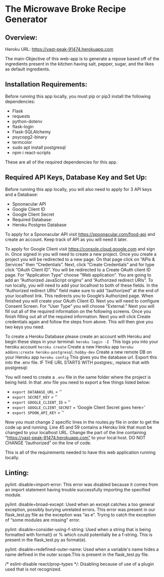 # The Microwave Broke Recipe Generator

## Overview:
Heroku URL: https://vast-peak-91474.herokuapp.com

The main-Objective of this web-app is to generate a repose based off of the ingredients present in the kitchen having salt, pepper, sugar, and the likes as default ingredients. 

## Installation Requirements:
Before running this app locally, you must pip or pip3 install the following dependencies:

* Flask
* requests
* python-dotenv
* flask-login
* Flask-SQLAlchemy
* psycopg2-binary
* termcolor
* sudo apt install postgresql
* npm i react-scripts

These are all of the required dependencies for this app. 

## Required API Keys, Database Key and Set Up:
Before running this app locally, you will also need to apply for 3 API keys and a Database:

* Spoonacular API
* Google Client ID
* Google Client Secret
* Required Database:
* Heroku Postgres Database

To apply for a Spoonacular API visit https://spoonacular.com/food-api and create an account. Keep track of API as you will need it later. 

To apply for Google Client visit https://console.cloud.google.com and sign in. 
Once signed in you will need to create a new project. Once you create a project you will be redirected to a new page. On that page click on “APIs & Services” then “Credentials”. Next, click “Create Credentials” and for type click “OAuth Client ID”. You will be redirected to a Create OAuth client ID page. For “Application Type” choose “Web application”. You are going to add an “Authorized JavaScript origins” and “Authorized redirect URIs”. To run locally, you will need to add your localhost to both of these fields. In the “Authorized redirect URIs” field make sure to add “/authorized” at the end of your localhost link. This redirects you to Google’s Authorized page. When finished you will create your OAuth Client ID. Next you will need to configure Consent Screen. For “User Type” you will choose “External.” Next you will fill out all of the required information on the following screens. Once you finish filling out all of the required information. Next you will click Create credentials again and follow the steps from above. This will then give you two keys you need. 


To create a Heroku Database please create an account with Heroku and begin these steps in your terminal:
`heroku login -I ` This logs you into your heroku account
`heroku create` Create a new Heroku app
`heroku addons:create heroku-postgresql:hobby-dev` Create a new remote DB on your Heroku app
`heroku config` This gives you the database url. Export this into the .env file.
IF THE URL STARTS WITH postgres:, replace that with postgresql:

  
You will need to create a `.env` file in the same folder where the project is being held. In that .env file you need to export a few things listed below:
* `export DATABASE_URL` = ‘<Heroku Database URL goes here>’
* `export SECRET_KEY` = ‘<Any key you want goes here>’
* `export GOOGLE_CLIENT_ID` = ‘<Google Client ID goes here>’
* `export GOOGLE_CLIENT_SECRET` = ‘Google Client Secret goes here>’
* `export SPOON_API_KEY` = '<Spoonacular API Key goes here>'

Now you must change 2 specific lines in the routes.py file in order to get the code up and running. Line 45 and 59 contains a Heroku link that must be changed to your localhost URL. Change the part of the line containing “https://vast-peak-91474.herokuapp.com” to your local host. DO NOT CHANGE “/authorized” on the line of code. 

This is all of the requirements needed to have this web application running locally. 


## Linting:
pylint: disable=import-error: This error was disabled because it comes from an import statement having trouble successfully importing the specified module. 
  
pylint: disable=broad-except: Used when an except catches a too general exception, possibly burying unrelated errors. This error was present in our flask_test.py file as the exception was “as e”. Trying to catch the exception of “some modules are missing” error. 
  
pylint: disable=consider-using-f-string: Used when a string that is being formatted with format() or % which could potentially be a f-string. This is present in the flask_test.py as format(e).
  
pylint: disable=redefined-outer-name:  Used when a variable's name hides a name defined in the outer scope.This is present in the flask_test.py file.
  
/* eslint-disable react/prop-types */: Disabling because of use of a plugin used that is not recognized. 
  
  
  
